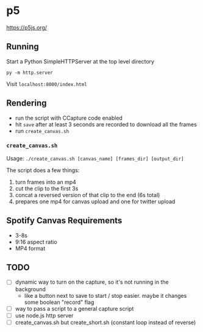 # p5
https://p5js.org/

## Running
Start a Python SimpleHTTPServer at the top level directory
```
py -m http.server
```
Visit `localhost:8000/index.html`

## Rendering
- run the script with CCapture code enabled
- hit `save` after at least 3 seconds are recorded to download all the frames
- run `create_canvas.sh`

### `create_canvas.sh`
Usage: `./create_canvas.sh [canvas_name] [frames_dir] [output_dir]`

The script does a few things:
1. turn frames into an mp4
2. cut the clip to the first 3s
3. concat a reversed version of that clip to the end (6s total)
4. prepares one mp4 for canvas upload and one for twitter upload

## Spotify Canvas Requirements
- 3-8s
- 9:16 aspect ratio
- MP4 format

## TODO
- [ ] dynamic way to turn on the capture, so it's not running in the background
    - like a button next to save to start / stop easier. maybe it changes some boolean "record" flag
- [ ] way to pass a script to a general capture script
- [ ] use node.js http server
- [ ] create_canvas.sh but create_short.sh (constant loop instead of reverse)